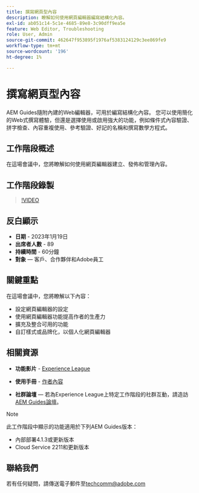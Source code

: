 ```yaml
---
title: 撰寫網頁型內容
description: 瞭解如何使用網頁編輯器編寫結構化內容。
exl-id: ab051c14-5c1e-4685-89e8-3c90dff9ea5e
feature: Web Editor, Troubleshooting
role: User, Admin
source-git-commit: 462647f953895f1976af5383124129c3ee869fe9
workflow-type: tm+mt
source-wordcount: '196'
ht-degree: 1%

---
```


# 撰寫網頁型內容

AEM Guides隨附內建的Web編輯器，可用於編寫結構化內容。 您可以使用簡化的Web式撰寫體驗，但還是選擇使用或啟用強大的功能，例如條件式內容驗證、拼字檢查、內容重複使用、參考驗證、好記的名稱和撰寫數學方程式。

## 工作階段概述

在這場會議中，您將瞭解如何使用網頁編輯器建立、發佈和管理內容。

## 工作階段錄製

>[!VIDEO](https://video.tv.adobe.com/v/3414171/dita-authoring-ccms-web-author?quality=12&learn=on)

## 反白顯示

- **日期** - 2023年1月19日
- **出席者人數** - 89
- **持續時間** - 60分鐘
- **對象** — 客戶、合作夥伴和Adobe員工

## 關鍵重點

在這場會議中，您將瞭解以下內容：
- 設定網頁編輯器的設定
- 使用網頁編輯器功能提高作者的生產力
- 擴充及整合可用的功能
- 自訂樣式或品牌化，以個人化網頁編輯器

## 相關資源

- **功能影片** - [Experience League](https://experienceleague.adobe.com/docs/experience-manager-guides-learn/videos/advanced-user-guide/overview.html?lang=zh-Hant)

- **使用手冊** - [作者內容](https://help.adobe.com/en_US/xml-documentation-for-adobe-experience-manager/index.html#t=DXML-master-map/authoring-content.html)

- **社群論壇** — 若為Experience League上特定工作階段的社群互動，請造訪[AEM Guides論壇](https://experienceleaguecommunities.adobe.com/t5/experience-manager-guides/bd-p/xml-documentation-discussions)。

>[!NOTE]
>
> 此工作階段中顯示的功能適用於下列AEM Guides版本：
> - 內部部署4.1.3或更新版本
> - Cloud Service 2211和更新版本

## 聯絡我們

若有任何疑問，請傳送電子郵件至<techcomm@adobe.com>
